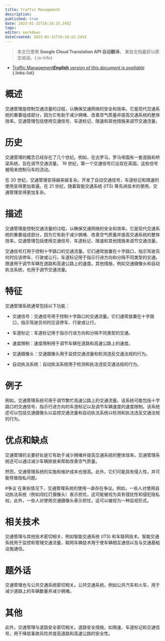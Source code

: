 ```yaml
---
title: Traffic Management
description: 
published: true
date: 2023-01-31T16:18:25.245Z
tags: 
editor: markdown
dateCreated: 2023-01-31T16:18:25.245Z
---
```


> 本文已使用 **Google Cloud Translation API 自动翻译**。
某些文档最好以原文阅读。{.is-info}

- [Traffic Management***English** version of this document is available*](/en/Knowledge-base/Dictionary/traffic-management)
{.links-list}


# 概述
交通管理是控制交通流量的过程，以确保交通网络的安全和效率。它是现代交通系统的重要组成部分，因为它有助于减少拥堵、改善空气质量并提高交通系统的整体效率。交通管理包括使用交通信号、车道标记、限速和其他措施来调节交通流量。

# 历史
交通管理的概念已经存在了几个世纪。例如，在古罗马，罗马帝国有一套道路和桥梁系统，旨在调节交通流量。 19 世纪，第一个交通信号灯出现在英国。这些信号被用来控制马车的流动。

在 20 世纪，交通管理变得越来越复杂。开发了自动交通信号，车道标记和限速的使用变得更加普遍。在 21 世纪，随着智能交通系统 (ITS) 等先进技术的使用，交通管理变得更加复杂。

# 描述
交通管理是控制交通流量的过程，以确保交通网络的安全和效率。它是现代交通系统的重要组成部分，因为它有助于减少拥堵、改善空气质量并提高交通系统的整体效率。交通管理包括使用交通信号、车道标记、限速和其他措施来调节交通流量。

交通信号灯用于控制十字路口的交通流量。它们通常放置在十字路口，指示驾驶员何时应该停车、行驶或让行。车道标记用于指示行进方向和分隔不同类型的交通。限速用于调节车辆在道路和高速公路上的速度。其他措施，例如交通摄像头和自动执法系统，也用于调节交通流量。

# 特征
交通管理系统通常包括以下功能：

- 交通信号：交通信号用于控制十字路口的交通流量。它们通常放置在十字路口，指示驾驶员何时应该停车、行驶或让行。

- 车道标记：车道标记用于指示行进方向和分隔不同类型的交通。

- 速度限制：速度限制用于调节车辆在道路和高速公路上的速度。

- 交通摄像头：交通摄像头用于监控交通流量和检测违反交通法规的行为。

- 自动执法系统：自动执法系统用于检测和执法违反交通法规的行为。

# 例子
例如，交通管理系统可用于调节繁忙高速公路上的交通流量。该系统可能包括十字路口的交通信号、指示行进方向的车道标记以及调节车辆速度的速度限制。该系统还可以包括交通摄像头以监控交通流量和自动执法系统以检测和执法违反交通法规的行为。

# 优点和缺点
交通管理的主要好处是它有助于减少拥堵并提高交通系统的整体效率。交通管理系统还可以通过减少车辆排放来帮助改善空气质量。

然而，交通管理系统的实施和维护成本也很高。此外，它们可能具有侵入性，并可能导致隐私问题。

#争议
在某些情况下，交通管理系统的使用一直存在争议。例如，一些人对使用自动执法系统（例如闯红灯摄像头）表示担忧，这可能被视为具有侵扰性和侵犯隐私权。此外，一些人对使用交通摄像头表示担忧，这可以被视为一种监视形式。

# 相关技术
交通管理与其他技术密切相关，例如智能交通系统 (ITS) 和车联网技术。智能交通系统用于监控和管理交通流量，联网车辆技术用于使车辆相互通信以及与交通基础设施通信。

# 题外话
交通管理也与公共交通系统密切相关。公共交通系统，例如公共汽车和火车，用于减少道路上的车辆数量并减少拥堵。

# 其他
此外，交通管理与道路安全密切相关。道路安全措施，如限速、车道标记和交通信号，用于降低事故风险并提高道路和高速公路的安全性。